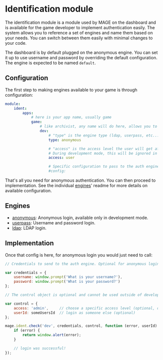 # Identification module

The identification module is a module used by MAGE on the dashboard and is available for the game
developer to implement authentication easily. The system allows you to reference a set of engines
and name them based on your needs. You can switch between them easily with minimal changes to your
code.

The dashboard is by default plugged on the anonymous engine. You can set it up to use username and
password by overriding the default configuration. The engine is expected to be named `default`.

## Configuration

The first step to making engines available to your game is through configuration:

```yaml
module:
    ident:
        apps:
            # here is your app name, usually game
            game:
                # like archivist, any name will do here, allows you to swap engines easily
                dev:
                    # "type" is the engine type (ldap, userpass, etc...).
					type: anonymous

                    # "access" is the access level the user will get after authenticating.
                    # During development mode, this will be ignored in favor of "admin".
                    access: user

                    # Specific configuration to pass to the auth engine (see their documentation).
                    #config:
```

That's all you need for anonymous authentication. You can then proceed to implementation. See the
individual [engines](#engines)' readme for more details on available configuration.

## Engines

* [anonymous](engines/anonymous/Readme.md): Anonymous login, available only in development mode.
* [userpass](engines/userpass/Readme.md): Username and password login.
* [ldap](engines/ldap/Readme.md): LDAP login.

## Implementation

Once that config is here, for anonymous login you would just need to call:

```javascript
// Credentials to send to the auth engine. Optional for anonymous login.

var credentials = {
	username: window.prompt('What is your username?'),
	password: window.prompt('What is your password?')
};

// The control object is optional and cannot be used outside of development mode.

var control = {
	access: 'admin',     // choose a specific access level (optional, default: admin)
	userId: someUsersId  // login as someone else (optional)
};

mage.ident.check('dev', credentials, control, function (error, userId) {
	if (error) {
		return window.alert(error);
	}

	// login was successful!
});
```

